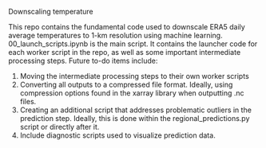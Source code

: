 Downscaling temperature

This repo contains the fundamental code used to downscale ERA5 daily average temperatures to 1-km resolution using machine learning. 00_launch_scripts.ipynb is the main script. It contains the launcher code for each worker script in the repo, as well as some important intermediate processing steps. Future to-do items include:

1. Moving the intermediate processing steps to their own worker scripts
2. Converting all outputs to a compressed file format. Ideally, using compression options found in the xarray library when outputting .nc files.
3. Creating an additional script that addresses problematic outliers in the prediction step. Ideally, this is done within the regional_predictions.py script or directly after it.
4. Include diagnostic scripts used to visualize prediction data.

